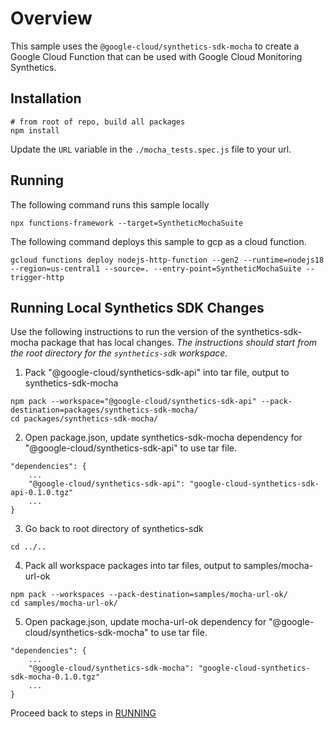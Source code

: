 # Overview

This sample uses the `@google-cloud/synthetics-sdk-mocha` to create a Google Cloud Function that can be used with Google Cloud Monitoring Synthetics.

## Installation

```
# from root of repo, build all packages
npm install
```

Update the `URL` variable in the `./mocha_tests.spec.js` file to your url.

## Running 

The following command runs this sample locally
```
npx functions-framework --target=SyntheticMochaSuite
```

The following command deploys this sample to gcp as a cloud function.
```
gcloud functions deploy nodejs-http-function --gen2 --runtime=nodejs18 --region=us-central1 --source=. --entry-point=SyntheticMochaSuite --trigger-http
```

## Running Local Synthetics SDK Changes

Use the following instructions to run the version of the synthetics-sdk-mocha package that has local changes. *The instructions should start from the root directory for the `synthetics-sdk` workspace.*

1. Pack "@google-cloud/synthetics-sdk-api" into tar file, output to synthetics-sdk-mocha
```
npm pack --workspace="@google-cloud/synthetics-sdk-api" --pack-destination=packages/synthetics-sdk-mocha/
cd packages/synthetics-sdk-mocha/
```

2. Open package.json, update synthetics-sdk-mocha dependency for "@google-cloud/synthetics-sdk-api" to use tar file.

```
"dependencies": {
    ...
    "@google-cloud/synthetics-sdk-api": "google-cloud-synthetics-sdk-api-0.1.0.tgz"
    ...
}
```

3. Go back to root directory of synthetics-sdk
```
cd ../..
```

4. Pack all workspace packages into tar files, output to samples/mocha-url-ok
```
npm pack --workspaces --pack-destination=samples/mocha-url-ok/
cd samples/mocha-url-ok/
```

5. Open package.json, update mocha-url-ok dependency for "@google-cloud/synthetics-sdk-mocha" to use tar file.
```
"dependencies": {
    ...
    "@google-cloud/synthetics-sdk-mocha": "google-cloud-synthetics-sdk-mocha-0.1.0.tgz"
    ...
}
```

Proceed back to steps in [RUNNING](#Running)
